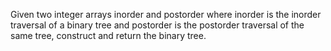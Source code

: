 Given two integer arrays inorder and postorder where inorder is the inorder traversal of a binary tree and postorder is the postorder traversal of the same tree, construct and return the binary tree.
